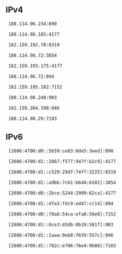 ## IPv4
```
 188.114.96.234:890
```
```
 188.114.98.185:4177
```
```
 162.159.192.70:8319
```
```
 188.114.98.72:3854
```
```
 162.159.193.175:4177
```
```
 188.114.96.72:894
```
```
 162.159.195.182:7152
```
```
 188.114.98.240:903
```
```
 162.159.204.198:946
```
```
 188.114.98.29:7103
```

## IPv6
```
 [2606:4700:d0::5b59:ce83:0de5:3eed]:890
```
```
 [2606:4700:d1::2867:f577:947f:b2c9]:4177
```
```
 [2606:4700:d1::c529:29d7:74ff:3225]:8319
```
```
 [2606:4700:d1::a9bb:7c61:b6d4:6101]:3854
```
```
 [2606:4700:d0::2bce:5244:2909:62ca]:4177
```
```
 [2606:4700:d1::dfa3:fdc9:ed47:cc14]:894
```
```
 [2606:4700:d0::70a6:54ca:efa8:50e0]:7152
```
```
 [2606:4700:d1::0ce3:d3db:0b19:581f]:903
```
```
 [2606:4700:d1::1aaa:9eb8:f639:557c]:946
```
```
 [2606:4700:d1::782c:e706:76e4:9688]:7103
```
